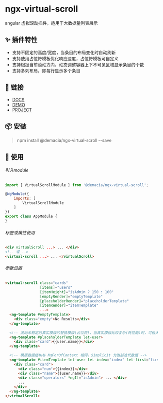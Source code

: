 # ngx-virtual-scroll
angular 虚拟滚动插件，适用于大数据量列表展示

## ✨ 插件特性

- 支持不固定的高度/宽度，当条目的布局变化时自动刷新
- 支持使用占位符模板优化响应速度，占位符模板可自定义
- 支持根据当前滚动方向，动态调整容器上下不可见区域显示条目的个数
- 支持多列布局，即每行显示多个条目

## 🔗 链接

- [DOCS](https://zw277856645.github.io/ngx-virtual-scroll/)
- [DEMO](https://zw277856645.github.io/ngx-virtual-scroll/components/VirtualScrollComponent.html#example)
- [PROJECT](https://github.com/zw277856645/ngx-virtual-scroll)

## 📦 安装

> npm install @demacia/ngx-virtual-scroll --save

## 🔨 使用

###### 引入module

``` js
import { VirtualScrollModule } from '@demacia/ngx-virtual-scroll';

@NgModule({
    imports: [
        VirtualScrollModule
    ]
})
export class AppModule {
}
```

###### 标签或属性使用

``` html
<div virtualScroll ...> ... </div>
<!-- 或 -->
<virtual-scroll ...> ... </virtualScroll>
```

###### 参数设置

``` html
<virtual-scroll class="cards"
                [items]="users"
                [itemHeight]="isAdmin ? 150 : 100"
                [emptyRender]="emptyTemplate"
                [placeholderRender]="placeholderTemplate"
                [itemRender]="itemTemplate"
                ...>
  <ng-template #emptyTemplate>
    <div class="empty">No Results</div>    
  </ng-template>
  
  <!-- 滚动未稳定时真实模板的替换模板(占位符)，当真实模板比较复杂(耗性能)时，可极大提升滚动体验 -->
  <ng-template #placeholderTemplate let-user>
    <div class="card">{{user.name}}</div>    
  </ng-template>
    
  <!-- 模板数据结构与 NgForOfContext 相同，$implicit 为当前迭代数据 -->
  <ng-template #itemTemplate let-user let-index="index" let-first="first" let-last="last">
    <div class="card">
      <div class="num">{{index}}</div>
      <div class="name">{{user.name}}</div>
      <div class="operators" *ngIf="isAdmin"> ... </div>
      ...
    </div>    
  </ng-template>
</virtualScroll>
```
